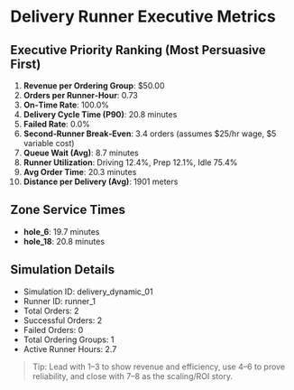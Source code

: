 # Delivery Runner Executive Metrics

## Executive Priority Ranking (Most Persuasive First)
1. **Revenue per Ordering Group**: $50.00
2. **Orders per Runner‑Hour**: 0.73
3. **On‑Time Rate**: 100.0%
4. **Delivery Cycle Time (P90)**: 20.8 minutes
5. **Failed Rate**: 0.0%
6. **Second‑Runner Break‑Even**: 3.4 orders (assumes $25/hr wage, $5 variable cost)
7. **Queue Wait (Avg)**: 8.7 minutes
8. **Runner Utilization**: Driving 12.4%, Prep 12.1%, Idle 75.4%
9. **Avg Order Time**: 20.3 minutes
10. **Distance per Delivery (Avg)**: 1901 meters

## Zone Service Times
- **hole_6**: 19.7 minutes
- **hole_18**: 20.8 minutes


## Simulation Details
- Simulation ID: delivery_dynamic_01
- Runner ID: runner_1
- Total Orders: 2
- Successful Orders: 2
- Failed Orders: 0
- Total Ordering Groups: 1
- Active Runner Hours: 2.7

> Tip: Lead with 1–3 to show revenue and efficiency, use 4–6 to prove reliability, and close with 7–8 as the scaling/ROI story.
